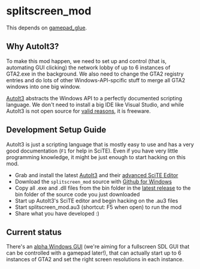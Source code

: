 # splitscreen_mod
This depends on [gamepad_glue](https://github.com/Bytewerk/gta2-hackers-remix/tree/master/gamepad_glue).

## Why AutoIt3?
To make this mod happen, we need to set up and control (that is, automating GUI clicking) the network lobby of up to 6 instances of GTA2.exe in the background. We also need to change the GTA2 registry entries and do lots of other Windows-API-spcific stuff to merge all GTA2 windows into one big window.

[AutoIt3](http://autoitscript.com) abstracts the Windows API to a perfectly documented scripting language. We don't need to install a big IDE like Visual Studio, and while AutoIt3 is not open source for [valid reasons](http://www.wikivs.com/wiki/Autohotkey_vs_AutoIt_v3), it is freeware.

## Development Setup Guide
AutoIt3 is just a scripting language that is mostly easy to use and has a very good documentation (`F1` for help in SciTE). Even if you have very little programming knowledge, it might be just enough to start hacking on this mod.
* Grab and install the latest [AutoIt3](https://www.autoitscript.com/site/autoit/downloads/) and their [advanced  SciTE Editor](https://www.autoitscript.com/site/autoit-script-editor/downloads/)
* Download the `splitscreen_mod` source with [Github for Windows](http://windows.github.com/)
* Copy all .exe and .dll files from the bin folder in the [latest release](https://github.com/Bytewerk/gta2-hackers-remix/releases/tag/0.2.0-splitscreen_mod) to the bin folder of the source code you just downloaded
* Start up AutoIt3's SciTE editor and begin hacking on the .au3 files
* Start splitscreen_mod.au3 (shortcut: F5 when open) to run the mod
* Share what you have developed :)

## Current status
There's an [alpha Windows GUI](https://github.com/Bytewerk/gta2-hackers-remix/issues/1#issuecomment-64163492) (we're aiming for a fullscreen SDL GUI that can be controlled with a gamepad later!), that can actually start up to 6 instances of GTA2 and set the right screen resolutions in each instance.

